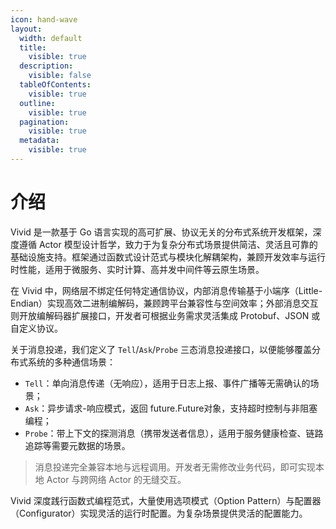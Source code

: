 ```yaml
---
icon: hand-wave
layout:
  width: default
  title:
    visible: true
  description:
    visible: false
  tableOfContents:
    visible: true
  outline:
    visible: true
  pagination:
    visible: true
  metadata:
    visible: true
---
```


# 介绍

Vivid 是一款基于 Go 语言实现的​​高可扩展、协议无关的分布式系统开发框架​​，深度遵循 Actor 模型设计哲学，致力于为复杂分布式场景提供简洁、灵活且可靠的基础设施支持。框架通过函数式设计范式与模块化解耦架构，兼顾开发效率与运行时性能，适用于微服务、实时计算、高并发中间件等云原生场景。

在 Vivid 中，网络层不绑定任何特定通信协议，内部消息传输基于小端序（Little-Endian）实现高效二进制编解码，兼顾跨平台兼容性与空间效率；外部消息交互则开放编解码器扩展接口，开发者可根据业务需求灵活集成 Protobuf、JSON 或自定义协议。

关于消息投递，我们定义了 `Tell`/`Ask`/`Probe` 三态消息投递接口，以便能够覆盖分布式系统的多种通信场景：

- `Tell`：单向消息传递（无响应），适用于日志上报、事件广播等无需确认的场景；
- `Ask`：异步请求-响应模式，返回 future.Future对象，支持超时控制与非阻塞编程；
- `Probe`：带上下文的探测消息（携带发送者信息），适用于服务健康检查、链路追踪等需要元数据的场景。

> 消息投递完全兼容本地与远程调用。开发者无需修改业务代码，即可实现本地 Actor 与跨网络 Actor 的无缝交互。

Vivid 深度践行函数式编程范式，大量使用选项模式（Option Pattern）与配置器（Configurator）实现灵活的运行时配置。为复杂场景提供灵活的配置能力。


<!-- 
### Jump right in

<table data-view="cards"><thead><tr><th></th><th></th><th></th><th data-hidden data-card-cover data-type="files"></th><th data-hidden></th><th data-hidden data-card-target data-type="content-ref"></th></tr></thead><tbody><tr><td><h4><i class="fa-bolt">:bolt:</i></h4></td><td><strong>Quickstart</strong></td><td>Create your first site</td><td></td><td></td><td><a href="getting-started/quickstart.md">quickstart.md</a></td></tr><tr><td><h4><i class="fa-leaf">:leaf:</i></h4></td><td><strong>Editor basics</strong></td><td>Learn the basics of GitBook</td><td></td><td></td><td><a href="https://github.com/GitbookIO/gitbook-templates/blob/main/product-docs/broken-reference/README.md">https://github.com/GitbookIO/gitbook-templates/blob/main/product-docs/broken-reference/README.md</a></td></tr><tr><td><h4><i class="fa-globe-pointer">:globe-pointer:</i></h4></td><td><strong>Publish your docs</strong></td><td>Share your docs online</td><td></td><td></td><td><a href="getting-started/publish-your-docs.md">publish-your-docs.md</a></td></tr></tbody></table> -->
